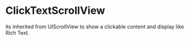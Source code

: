 # ClickTextScrollView
its inherited from UIScrollView to show a clickable content and display like Rich Text.
